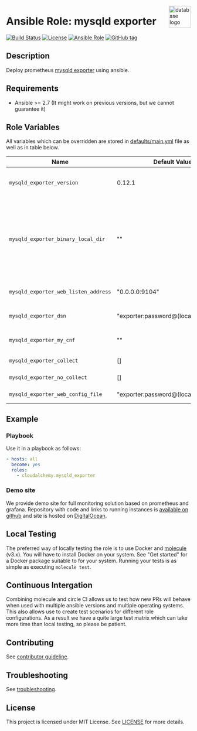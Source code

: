 <p><img src="http://www.timtyson.us/wordpress/wp-content/uploads/2014/05/database-mysql-logo-572x572.png" alt="database logo" title="database" align="right" height="60" /></p>

# Ansible Role: mysqld exporter

[![Build Status](https://travis-ci.com/cloudalchemy/ansible-mysqld_exporter.svg?branch=master)](https://travis-ci.com/cloudalchemy/ansible-mysqld_exporter)
[![License](https://img.shields.io/badge/license-MIT%20License-brightgreen.svg)](https://opensource.org/licenses/MIT)
[![Ansible Role](https://img.shields.io/badge/ansible%20role-cloudalchemy.mysqld_exporter-blue.svg)](https://galaxy.ansible.com/cloudalchemy/mysqld_exporter/)
[![GitHub tag](https://img.shields.io/github/tag/cloudalchemy/ansible-mysqld_exporter.svg)](https://github.com/cloudalchemy/ansible-mysqld_exporter/tags)

## Description

Deploy prometheus [mysqld exporter](https://github.com/prometheus/mysqld_exporter) using ansible.

## Requirements

- Ansible >= 2.7 (It might work on previous versions, but we cannot guarantee it)

## Role Variables

All variables which can be overridden are stored in [defaults/main.yml](defaults/main.yml) file as well as in table below.

| Name           | Default Value | Description                        |
| -------------- | ------------- | -----------------------------------|
| `mysqld_exporter_version` | 0.12.1 | mysqld exporter package version. Versions before 0.11 aren't supported. |
| `mysqld_exporter_binary_local_dir` | "" | Allows to use local packages instead of ones distributed on github. As parameter it takes a directory where `mysqld_exporter` binary is stored on host on which ansible is ran. This overrides `mysqld_exporter_version` parameter |
| `mysqld_exporter_web_listen_address` | "0.0.0.0:9104" | Address on which mysqld exporter will listen |
| `mysqld_exporter_dsn` | "exporter:password@(localhost:3306)/" | DSN of the MySQL instance to scrape metrics from |
| `mysqld_exporter_my_cnf` | "" | Path to a `.my.cnf` file to read MySQL credentials from. |
| `mysqld_exporter_collect` | [] | Optional list of [collectors](https://github.com/prometheus/mysqld_exporter#collector-flags) to include in metrics |
| `mysqld_exporter_no_collect` | [] | Optional list of [collectors](https://github.com/prometheus/mysqld_exporter#collector-flags) to exclude in metrics |
| `mysqld_exporter_web_config_file` | "exporter:password@(localhost:3306)/" | Path to a [web configuration file](https://github.com/prometheus/mysqld_exporter#tls-and-basic-authentication) |

## Example

### Playbook

Use it in a playbook as follows:
```yaml
- hosts: all
  become: yes
  roles:
    - cloudalchemy.mysqld_exporter
```

### Demo site

We provide demo site for full monitoring solution based on prometheus and grafana. Repository with code and links to running instances is [available on github](https://github.com/cloudalchemy/demo-site) and site is hosted on [DigitalOcean](https://digitalocean.com).

## Local Testing

The preferred way of locally testing the role is to use Docker and [molecule](https://github.com/ansible-community/molecule) (v3.x). You will have to install Docker on your system. See "Get started" for a Docker package suitable to for your system. Running your tests is as simple as executing `molecule test`.

## Continuous Intergation

Combining molecule and circle CI allows us to test how new PRs will behave when used with multiple ansible versions and multiple operating systems. This also allows use to create test scenarios for different role configurations. As a result we have a quite large test matrix which can take more time than local testing, so please be patient.

## Contributing

See [contributor guideline](CONTRIBUTING.md).

## Troubleshooting

See [troubleshooting](TROUBLESHOOTING.md).

## License

This project is licensed under MIT License. See [LICENSE](/LICENSE) for more details.
